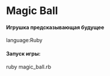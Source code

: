 <h1>Magic Ball</h1>

<h4> Игрушка предсказывающая будущее</h4><p>
<p>language:Ruby</h4>
  
  
  <h4>Запуск игры:<p></h4>
    
  </h6>
  ruby magic_ball.rb</h6>
